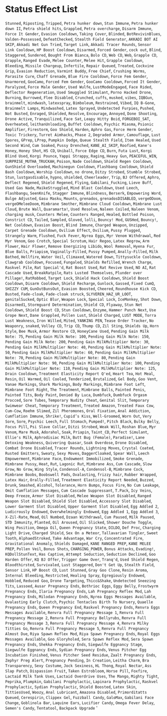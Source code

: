 # Status Effect List
`Stunned`, `Riposting`, `Tripped`, `Petra hunker down`, `Stun Immune`, `Petra hunker down II`, `Petra shield hits`, `Grappled`, `Petra overcharge`, `Disarm Immune`, `Force It Gender`, `Evasion Cooldown`, `Taking Cover`, `Blinded`, `BotRevivinBlues`, `Valden-Possessed`, `DefeatChecked`, `Stealth Field Generator`, `AKKADI BOT AI SKIP`, `Akkadi Net Gun Tried`, `Target Link`, `Akkadi Tracer Rounds`, `Sensor Link Cooldown`, `HP Boost Cooldown`, `Disarmed`, `Forced Gender`, `cock out`, `Blind`, `Staggered`, `Sundered`, `Bought From Bianca`, `Bolo CD`, `Web CD`, `Web`, `Grapple CD`, `Grapple`, `Ranged Evade`, `Melee Counter`, `Melee Hit`, `Grapple Cooldown`, `Bleeding`, `Missile Chargeup`, `Infertile`, `Repair Queued`, `Treated`, `Cockvine Grip`, `Evasion Reduction`, `Varmint Buddy`, `Free Chief`, `Crushing Worms`, `Parasite Cure`, `Chaff Grenade`, `Blue Fire Cooldown`, `Force Fem Gender`, `Unarmored`, `GooCamo`, `Forced Fem Gender`, `GooCamo Cooldown`, `Forced It Gender`, `Paralyzed`, `Force Male Gender`, `Used Wulfe`, `LustModeEngaged`, `Face Rided`, `Deflector Regeneration`, `Used Smuggled Stimulant`, `Porno Hacked Drone`, `Burning`, `Burrowed`, `Flee Disabled`, `Crunched`, `cuffs`, `musked`, `vibes`, `IQBGun`, `brainmelt`, `mindwash`, `latexspray`, `Bimboleum`, `Restrained`, `Vibed`, `IQ B-Gone`, `Brainmelt Lamps`, `Mindwashed`, `Latex Sprayed`, `Undetected Furpies`, `Pushed`, `Not Busted`, `Enraged`, `Shielded`, `Resolve`, `Encourage`, `Annoyed`, `Done Shooting`, `Drone Active`, `Tranquilized`, `Face Sat`, `Leapy Hitty Boid`, `FORGEBOI_SAT`, `Overheated`, `leithanUnloading`, `Buffet Cooldown`, `Psychic Miasma`, `Psionic Amplifier`, `Firestorm`, `Goo Shield`, `Harden`, `Aphro Gas`, `Force Herm Gender`, `Toxic Trickery`, `Turret Aimhacks`, `Phase 2`, `Degraded Armor`, `Camouflage`, `Lust Spores`, `GPrep`, `LPrep`, `Pumpkin Dodge`, `Queue Stealth Field`, `Item Healed`, `Used Second Wind`, `Cum Soaked`, `Pussy Drenched`, `KANE_AI_SKIP`, `Roofied`, `Kane's Honey`, `Honey Shot`, `HS CD`, `Uniball`, `Force Edge CD`, `Burn`, `Futa Lust`, `Korgi Blind Used`, `Korgi Pounce`, `Yappi Strappy`, `Raging`, `Heavy Gun`, `PEACEFUL_WIN`, `SURPRISE_MUTHA_TRUCKAH`, `Poison`, `Nade Cooldown`, `Shield Regen Cooldown`, `GunShield Overloaded`, `Machinegun Cooldown`, `Flashbang Cooldown`, `Shield Bash Cooldown`, `Worship Cooldown`, `no drone`, `Ditzy Strobed`, `Stumble Strobed`, `Stun`, `lustgasdisable`, `hypno`, `shielded`, `Cheerleader`, `Trip`, `BJ Offered`, `Aphro`, `Deflect Regened`, `Shield Regened`, `Flying`, `Gabilani_Fucking`, `Lieve Buff`, `Used Gas Nade`, `MaikeStruggled`, `Mind Blast Cooldown`, `Used Leech`, `Flashbangu`, `SeenKnife`, `Stagger Immune`, `Blindness`, `Berserk`, `Empowering Word`, `Bulge Adjusted`, `Gasu Masku`, `Mounts`, `grenados`, `grenadosDISABLED`, `vergeODoom`, `vergeOMeleeDoom`, `Mimbrane Smother`, `Mimbrane Cloud Cooldown`, `Mimbrane Lust Cloud`, `Brute Wall`, `Quaramarta!`, `Used Resolve`, `Naleen Coiled`, `Naleen Venom`, `charging musk`, `Counters Melee`, `Counters Ranged`, `Healed`, `Bottled Poison`, `Constrict CD`, `Tailed`, `Sampled`, `Gloved`, `lolli`, `Bouncy! Mod`, `GUSHed`, `Bouncy!`, `Net Cooldown`, `Evasion Boost`, `Blind Immune`, `Charged Weapon`, `Unzipped`, `Carpet Grenade Cooldown`, `Ovilium Effect`, `Ovilium`, `Pussy Plugged`, `Strangely Warm`, `Flushed`, `Fuck Fever`, `Nyrea Eggs`, `Myr Venom Withdrawal`, `Red Myr Venom`, `Goo Crotch`, `Special Scrotum`, `Hair Regoo`, `Latex Regrow`, `Arm Flower`, `Hair Flower`, `Remove Energizing Libido`, `Wool Removal`, `Hyena Fur`, `Blue Balls`, `Priapism`, `Vaginally-Filled`, `Pussy Pumped`, `Anally-Filled`, `Milk Bathed`, `Hellfire`, `Water Veil`, `Climaxed`, `Watered Down`, `Tittysuckle Cooldown`, `Clawgrab Cooldown`, `Focused`, `Fungaled`, `Shields Refilled`, `Wrench Charge`, `Raskvel Pile`, `Rat Special'd`, `Rat Boost Used`, `Rat Revive Used`, `NO AI`, `Rat Cascade Used`, `BreakRatpile`, `Rats Lusted Themselves`, `Plunder over Pillage!`, `RatRobbed`, `Target Lock`, `Shield Hack Cooldown`, `Shield Boost Cooldown`, `Disarm Cooldown`, `Shield Recharge`, `Gunlock`, `Gassed`, `Fixed CumQ`, `SHIZZY CUM`, `GunOutBunsOut`, `Evasion Boosted`, `Cheered`, `Roundhouse Kick CD`, `Busted`, `Fade-cloak`, `Fade-cloak struck`, `SLYVEREN_HAZ_UR_LOOT`, `genitalSucked`, `Optic Blur`, `Weapon Lock`, `Special Lock`, `IceMonkey`, `Shot Down`, `Disarmed1`, `Stormguard Determination`, `Shield CD`, `Flyaway`, `Stun Net Cooldown`, `Shield Boost CD`, `Stun Cooldown`, `Enzyme`, `Hammer Punch Next`, `Use Grope Next`, `Dane Grappled`, `Pollen Lust`, `Shield Charged`, `LUST MODE`, `Torra Lust Weakness`, `Iron Willed`, `Mited`, `YANKING PEN`, `Tease Order Tracker`, `No Weaponry`, `snaked`, `Volley CD`, `Trip CD`, `Thump CD`, `Zil Sting`, `Shields Up`, `Horn Style`, `Bee Musk`, `Armor Restore CD`, `HoneyCane Used`, `Pending Gain Milk Note: 75`, `Pending Gain Milk Note: 100`, `Pending Gain Milk Note: 150`, `Pending Gain Milk Note: 200`, `Pending Gain MilkMultiplier Note: 30`, `Pending Gain MilkMultiplier Note: 40`, `Pending Gain MilkMultiplier Note: 50`, `Pending Gain MilkMultiplier Note: 60`, `Pending Gain MilkMultiplier Note: 70`, `Pending Gain MilkMultiplier Note: 80`, `Pending Gain MilkMultiplier Note: 90`, `Pending Gain MilkMultiplier Note: 100`, `Pending Gain MilkMultiplier Note: 110`, `Pending Gain MilkMultiplier Note: 125`, `Drain Cooldown`, `Treatment Elasticity Report Q'ed`, `Heart Tea`, `Hot Meal`, `Resin`, `Oil Warmed`, `Oil Cooled`, `Tenderized`, `Brutalized`, `Gel Body`, `Goo Vent`, `Vanae Markings`, `Shark Markings`, `Body Markings`, `Mimbrane Foot Left`, `Mimbrane Foot Right`, `The Treatment`, `Mimbrane Balls`, `Painted Penis`, `Painted Tits`, `Body Paint`, `Denied By Luca`, `Dumbfuck`, `Dumbfuck Orgasm Procced`, `Sore Tubes`, `Temporary Nudity Cheat`, `Genital Slit`, `Temporary Swimwear Cheat`, `Temporary Treatment`, `Treated Amazon`, `Treated Faux Cow`, `Cum-Cow`, `Roehm Slimed`, `Zil Pheromones`, `Oral Fixation`, `Anal Addiction`, `Cumflation Immune`, `Shrike!`, `Cupid’s Kiss`, `Well-Groomed`, `Worn Out`, `Very Sore`, `Sore`, `Psychic Leech`, `Full Stomach`, `Pumped!`, `Pitch Black`, `Bulky Belly`, `Focus Pill`, `Psi Slave Collar`, `Ditzi Strobed`, `Weak Will`, `Roshan Blue`, `Myr Venom`, `Mare Musk`, `Adorahol`, `Soak`, `Priapin`, `Taint_CD`, `Perfect Simulant`, `Ellie's Milk`, `Aphrodisiac Milk`, `Butt Bug (Female)`, `Paradise!`, `Lane Detoxing Weakness`, `Quivering Quasar`, `Soak Overdose`, `Drone Disabled`, `Combat Drone Disabled`, `Tracer Rounds`, `Lightning Moves`, `Crystal Coated`, `Rusted Emitters`, `Sweaty`, `Sexy Moves`, `DaggerCloaked`, `Spear Wall`, `Leech Empowerment`, `Mimbrane Face`, `Endowment Immobilized`, `Smoke Grenade`, `Mimbrane Pussy`, `Heat`, `Rut`, `Lagonic Rut`, `Mimbrane Ass`, `Cum Cascade`, `Slow Grow`, `No Grow`, `Wing Style`, `Condensol-A`, `Condensol-B`, `Mimbrane Cock`, `Mimbrane Boobs`, `Boobswell Pads`, `Ovalasting`, `frizzy hair`, `Rubber Wrapped`, `Latex Hair`, `Orally-Filled`, `Treatment Elasticity Report Needed`, `Buzzed`, `Drunk`, `Smashed`, `Alcohol`, `Tolerance`, `Horn Bumps`, `Focus Fire`, `No Cum Leakage`, `Omit Cumflation Messages`, `Cum Cascade Suppressant`, `T.Pack`, `Icy Veins`, `Deep Freeze`, `Armor Slot Disabled`, `Melee Weapon Slot Disabled`, `Ranged Weapon Slot Disabled`, `Shield Slot Disabled`, `Accessory Slot Disabled`, `Lower Garment Slot Disabled`, `Upper Garment Slot Disabled`, `Egg Addled 2`, `Ludicrously Endowed`, `Overwhelmingly Endowed`, `Egg Addled 1`, `Egg Addled 3`, `X-Zil-Rate`, `Mead`, `Oil Numbed`, `Dzaan Withdrawal`, `Cum Paused`, `Milk Paused`, `STD Immunity`, `Planted`, `Oil Aroused`, `Oil Slicked`, `Shower Douche Toggle`, `Wing Position`, `Omega Oil`, `Queen Pregnancy State`, `DILDO`, `Def Proc`, `Charging Light Drive`, `Charged Shield`, `Sex On a Meteor`, `Tallavarian Tingler`, `Sweet Tooth`, `AlphaedStroked`, `Take Advantage`, `War Cry`, `Concentrated Fire`, `Gravitational Anomaly`, `Shields Damaged`, `KANE RANGED PREP`, `KANE MELEE PREP`, `Pollen Veil`, `Bonus Shots`, `CHARGING_POWER`, `Bonus Attacks`, `Evading!`, `KQDollStunText`, `Has Captive`, `Attempt Seduction`, `Seduction Declined`, `Goo Harden Offer`, `KQ BJ Offer`, `Trigger Game Over`, `Tranq'd`, `Used Shield Regen`, `Bloodthirsted`, `Survivaled`, `Lust Staggered`, `Don't Get Up`, `Stealth Field`, `Sensor Link`, `HP Boost CD`, `Lust Stunned`, `Gray Goo Clone`, `Resin Aroma`, `Internal Bleeding`, `Restricted`, `Healing Spray`, `Egregiously Endowed`, `Hobbled`, `Reduced Goo`, `Drone Targeting`, `Thicc&Shake`, `Undetected Sneezing Tits`, `Lassoed`, `Ausar Pregnancy Ends`, `Bothrioc Eggs`, `Eggy Belly`, `Frostwyrm Pregnancy Ends`, `Ilaria Pregnancy Ends`, `Lah Pregnancy Reflex Mod`, `Lah Pregnancy Ends`, `Milodan Pregnancy Ends`, `Nyrea Eggs Messages Available`, `Ovalasting Early Clutch`, `Psychic Tentacles Birth To Nursery`, `Quaelle Pregnancy Ends`, `Queen Pregnancy End`, `Raskvel Pregnancy Ends`, `Renvra Eggs Messages Available`, `Renvra Full Pregnancy Message 1`, `Renvra Full Pregnancy Message 2`, `Renvra Full Pregnancy Bellyrubs`, `Renvra Full Pregnancy Message 3`, `Renvra Full Pregnancy Message 4`, `Renvra Milky Titties Go`, `Renvra Full Pregnancy Message 5`, `Renvra Full Pregnancy Almost Due`, `Riya Spawn Reflex Mod`, `Riya Spawn Pregnancy Ends`, `Royal Eggs Messages Available`, `Goo Gloryholed`, `Sera Spawn Reflex Mod`, `Sera Spawn Pregnancy Ends`, `Shekka Pregnancy Ends`, `Siegwulfe Eggnancy Stage`, `Siegwulfe Eggnancy Ends`, `Sydian Pregnancy Ends`, `Venus Pitcher Egg Incubation Finished`, `Venus Pitcher Seed Residue`, `Zaalt Pregnancy Ends`, `Zephyr Preg Alert`, `Pregnancy Pending`, `In Creation`, `Leitha Charm`, `Bra Transparency`, `Sexy Costume`, `Jock Sexiness`, `HL Thong`, `Royal Nectar`, `Ass Slap Patch`, `Dispassion Fruit`, `Taken Estrobloom`, `Horse Pill`, `Foxfire`, `Lactaid Milk Tank Uses`, `Lactaid Overdrive Uses`, `The Mango`, `Mighty Tight`, `Peprika`, `Plumpkin`, `Gabilani Prophylactic`, `Lapinara Prophylactic`, `Raskvel Prophylactic`, `Sydian Prophylactic`, `Shield Boosted`, `Latex Skin`, `TittiesUsed`, `Woozy`, `Anal Lubricant`, `Amazona Disabled`, `Primorditatts Queued`, `Cerespirin`, `Clippex Gel`, `Fuzzball Candy`, `GaloMax`, `Gabilani Face Change`, `Goblinola Bar`, `Laquine Ears`, `Lucifier Candy`, `Omega Fever Delay`, `Semen's Candy`, `Tentatool`, `Backpack Upgrade`
'